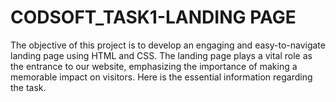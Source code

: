 # CODSOFT_TASK1-LANDING PAGE
The objective of this project is to develop an engaging and easy-to-navigate landing page using HTML and CSS. The landing page plays a vital role as the entrance to our website, emphasizing the importance of making a memorable impact on visitors. Here is the essential information regarding the task.
